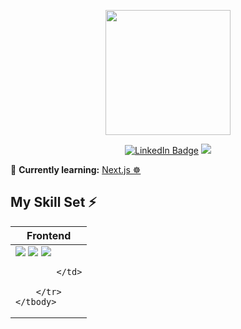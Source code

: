 <p align="center"><img src="https://media.giphy.com/media/M9gbBd9nbDrOTu1Mqx/giphy.gif" width="200"/></p>
<p align="center">
<a href="https://www.linkedin.com/in/ciriero"><img src="https://img.shields.io/badge/LinkedIn-blue?style=for-the-badge&logo=linkedin&logoColor=white" alt="LinkedIn Badge"></a>
     <a href="mailto:chcallec@gmail.com">
        <img src="https://img.shields.io/badge/mail-%23ff4343.svg?&style=for-the-badge&logo=gmail&logoColor=white" />
    </a>
</p>

🧠 **Currently learning:** [Next.js ☸](https://nextjs.org//)

## My Skill Set ⚡️

<table>
    <thead>
        <tr>
            <th>Frontend</th>
        </tr>
    </thead>
    <tbody>
        <tr>
            <td>
               <img src="https://img.shields.io/badge/Sass-CC6699?style=for-the-badge&logo=sass&logoColor=white" />
               <img src="https://img.shields.io/badge/styled--components-v4.4.1-orange" />
               <img src="https://img.shields.io/badge/React-20232A?style=for-the-badge&logo=react&logoColor=61DAFB" />

            </td>
          
        </tr>
    </tbody>
</table>
